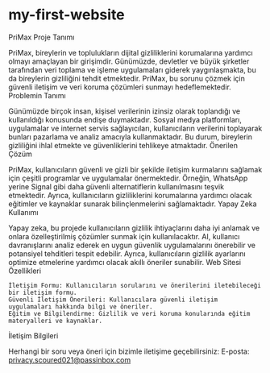 # my-first-website
PriMax
Proje Tanımı

PriMax, bireylerin ve toplulukların dijital gizliliklerini korumalarına yardımcı olmayı amaçlayan bir girişimdir. Günümüzde, devletler ve büyük şirketler tarafından veri toplama ve işleme uygulamaları giderek yaygınlaşmakta, bu da bireylerin gizliliğini tehdit etmektedir. PriMax, bu sorunu çözmek için güvenli iletişim ve veri koruma çözümleri sunmayı hedeflemektedir.
Problemin Tanımı

Günümüzde birçok insan, kişisel verilerinin izinsiz olarak toplandığı ve kullanıldığı konusunda endişe duymaktadır. Sosyal medya platformları, uygulamalar ve internet servis sağlayıcıları, kullanıcıların verilerini toplayarak bunları pazarlama ve analiz amacıyla kullanmaktadır. Bu durum, bireylerin gizliliğini ihlal etmekte ve güvenliklerini tehlikeye atmaktadır.
Önerilen Çözüm

PriMax, kullanıcıların güvenli ve gizli bir şekilde iletişim kurmalarını sağlamak için çeşitli programlar ve uygulamalar önermektedir. Örneğin, WhatsApp yerine Signal gibi daha güvenli alternatiflerin kullanılmasını teşvik etmektedir. Ayrıca, kullanıcıların gizliliklerini korumalarına yardımcı olacak eğitimler ve kaynaklar sunarak bilinçlenmelerini sağlamaktadır.
Yapay Zeka Kullanımı

Yapay zeka, bu projede kullanıcıların gizlilik ihtiyaçlarını daha iyi anlamak ve onlara özelleştirilmiş çözümler sunmak için kullanılacaktır. AI, kullanıcı davranışlarını analiz ederek en uygun güvenlik uygulamalarını önerebilir ve potansiyel tehditleri tespit edebilir. Ayrıca, kullanıcıların gizlilik ayarlarını optimize etmelerine yardımcı olacak akıllı öneriler sunabilir.
Web Sitesi Özellikleri

    İletişim Formu: Kullanıcıların sorularını ve önerilerini iletebileceği bir iletişim formu.
    Güvenli İletişim Önerileri: Kullanıcılara güvenli iletişim uygulamaları hakkında bilgi ve öneriler.
    Eğitim ve Bilgilendirme: Gizlilik ve veri koruma konularında eğitim materyalleri ve kaynaklar.

İletişim Bilgileri

Herhangi bir soru veya öneri için bizimle iletişime geçebilirsiniz:
E-posta: privacy.scoured021@passinbox.com

